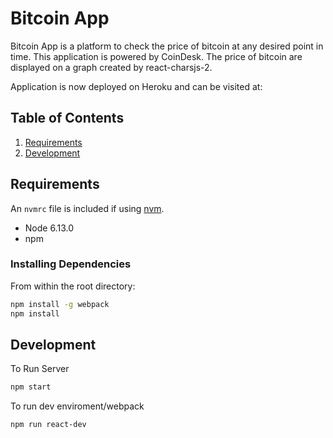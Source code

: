 # Bitcoin App
Bitcoin App is a platform to check the price of bitcoin at any desired point in time. This application is powered by CoinDesk. The price of bitcoin are displayed on a graph created by react-charsjs-2.

Application is now deployed on Heroku and can be visited at:


## Table of Contents

1. [Requirements](#requirements)
1. [Development](#development)


## Requirements

An `nvmrc` file is included if using [nvm](https://github.com/creationix/nvm).

- Node 6.13.0
- npm 

### Installing Dependencies

From within the root directory:

```sh
npm install -g webpack
npm install
```
## Development

To Run Server

```sh
npm start
```

To run dev enviroment/webpack

```sh
npm run react-dev
```
